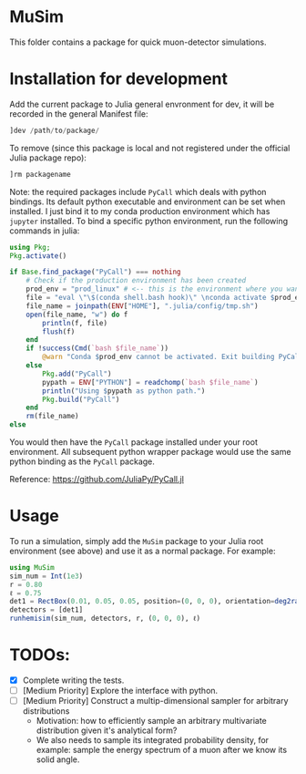 # MuSim
This folder contains a package for quick muon-detector simulations. 

# Installation for development
Add the current package to Julia general envronment for dev, it will be recorded in the general Manifest file:
```julia
]dev /path/to/package/
```
To remove (since this package is local and not registered under the official Julia package repo):
```julia
]rm packagename
```

Note: the required packages include `PyCall` which deals with python bindings.
Its default python executable and environment can be set when installed. 
I just bind it to my conda production environment which has `jupyter` installed.
To bind a specific python environment, run the following commands in julia:
```julia
using Pkg;
Pkg.activate()

if Base.find_package("PyCall") === nothing
    # Check if the production environment has been created
    prod_env = "prod_linux" # <-- this is the environment where you want PyCall to bind to
    file = "eval \"\$(conda shell.bash hook)\" \nconda activate $prod_env && which python"
    file_name = joinpath(ENV["HOME"], ".julia/config/tmp.sh")
    open(file_name, "w") do f
        println(f, file)
        flush(f)
    end
    if !success(Cmd(`bash $file_name`))
        @warn "Conda $prod_env cannot be activated. Exit building PyCall..."
    else
        Pkg.add("PyCall")
        pypath = ENV["PYTHON"] = readchomp(`bash $file_name`)
        println("Using $pypath as python path.")
        Pkg.build("PyCall")
    end
    rm(file_name)
else
```

You would then have the `PyCall` package installed under your root environment.
All subsequent python wrapper package would use the same python binding as 
the `PyCall` package.

Reference: https://github.com/JuliaPy/PyCall.jl

# Usage

To run a simulation, simply add the `MuSim` package to your Julia root environment (see above) and use it as a normal package.
For example:
```julia
using MuSim
sim_num = Int(1e3)
r = 0.80
ℓ = 0.75
det1 = RectBox(0.01, 0.05, 0.05, position=(0, 0, 0), orientation=deg2rad.((0, 0)), efficiency=0.98, material="POP Doped Polystyrene")
detectors = [det1]
runhemisim(sim_num, detectors, r, (0, 0, 0), ℓ)
```

# TODOs:
- [x] Complete writing the tests.
- [ ] [Medium Priority] Explore the interface with python.
- [ ] [Medium Priority] Construct a multip-dimensional sampler for arbitrary distributions
    - Motivation: how to efficiently sample an arbitrary multivariate distribution given it's analytical form?
    - We also needs to sample its integrated probability density, for example: sample the energy spectrum of a muon after we know its solid angle.